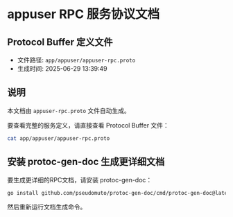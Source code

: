 # appuser RPC 服务协议文档

## Protocol Buffer 定义文件
- 文件路径: `app/appuser/appuser-rpc.proto`
- 生成时间: 2025-06-29 13:39:49

## 说明
本文档由 `appuser-rpc.proto` 文件自动生成。

要查看完整的服务定义，请直接查看 Protocol Buffer 文件：
```bash
cat app/appuser/appuser-rpc.proto
```

## 安装 protoc-gen-doc 生成更详细文档
要生成更详细的RPC文档，请安装 protoc-gen-doc：
```bash
go install github.com/pseudomuto/protoc-gen-doc/cmd/protoc-gen-doc@latest
```

然后重新运行文档生成命令。
